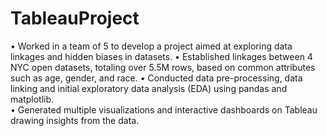 # TableauProject

•	Worked in a team of 5 to develop a project aimed at exploring data linkages and hidden biases in datasets.
•	Established linkages between 4 NYC open datasets, totaling over 5.5M rows, based on common attributes such as age, gender, and race.
•	Conducted data pre-processing, data linking and initial exploratory data analysis (EDA) using pandas and matplotlib.  
•	Generated multiple visualizations and interactive dashboards on Tableau drawing insights from the data.
